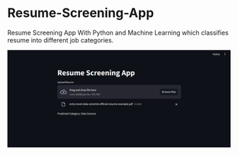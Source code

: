 # Resume-Screening-App
Resume Screening App With Python and Machine Learning which classifies resume into different job categories.


![demo](assets/images/resumescreening.png)
